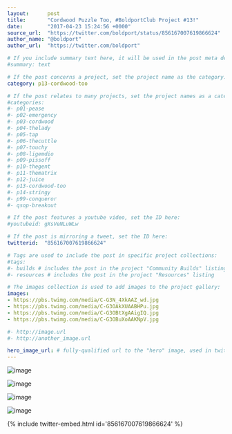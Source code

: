 ```yaml
---
layout:      post
title:       "Cordwood Puzzle Too, #BoldportClub Project #13!"
date:        "2017-04-23 15:24:56 +0000"
source_url:  "https://twitter.com/boldport/status/856167007619866624"
author_name: "@boldport"
author_url:  "https://twitter.com/boldport"

# If you include summary text here, it will be used in the post meta description instead of an excerpt from the post body
#summary: text

# If the post concerns a project, set the project name as the category:
category: p13-cordwood-too

# If the post relates to many projects, set the project names as a categories array:
#categories:
#- p01-pease
#- p02-emergency
#- p03-cordwood
#- p04-thelady
#- p05-tap
#- p06-thecuttle
#- p07-touchy
#- p08-ligemdio
#- p09-pissoff
#- p10-thegent
#- p11-thematrix
#- p12-juice
#- p13-cordwood-too
#- p14-stringy
#- p99-conqueror
#- qsop-breakout

# If the post features a youtube video, set the ID here:
#youtubeid: gXsVeNLuWLw

# If the post is mirroring a tweet, set the ID here:
twitterid:  "856167007619866624"

# Tags are used to include the post in specific project collections:
#tags:
#- builds # includes the post in the project "Community Builds" listing
#- resources # includes the post in the project "Resources" listing

# The images collection is used to add images to the project gallery:
images:
- https://pbs.twimg.com/media/C-G3N_4XkAAZ_wd.jpg
- https://pbs.twimg.com/media/C-G3OAkXUAABHPu.jpg
- https://pbs.twimg.com/media/C-G3OBtXgAAigIQ.jpg
- https://pbs.twimg.com/media/C-G3OBuXoAAKNpV.jpg

#- http://image.url
#- http://another_image.url

hero_image_url: # fully-qualified url to the "hero" image, used in twitter cards for example
---
```


![image](https://pbs.twimg.com/media/C-G3N_4XkAAZ_wd.jpg)

![image](https://pbs.twimg.com/media/C-G3OAkXUAABHPu.jpg)

![image](https://pbs.twimg.com/media/C-G3OBtXgAAigIQ.jpg)

![image](https://pbs.twimg.com/media/C-G3OBuXoAAKNpV.jpg)

{% include twitter-embed.html id='856167007619866624' %}


